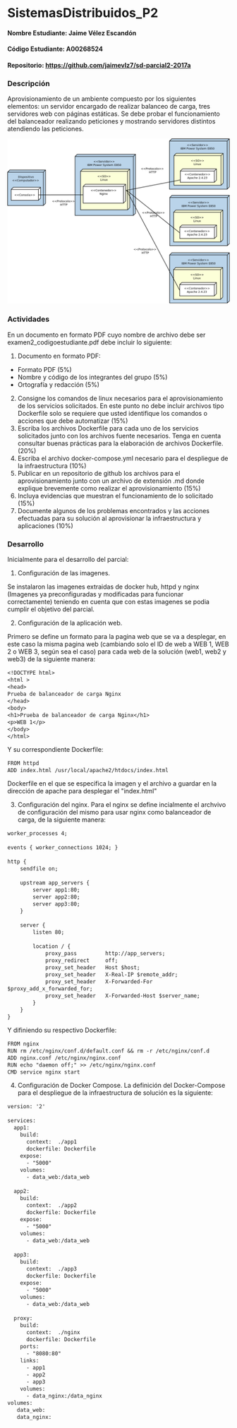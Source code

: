 # SistemasDistribuidos_P2

#### Nombre Estudiante: Jaime Vélez Escandón
#### Código Estudiante: A00268524
#### Repositorio: https://github.com/jaimevlz7/sd-parcial2-2017a

### Descripción
Aprovisionamiento	de	un	ambiente	compuesto	por	los	siguientes	elementos:	un servidor	encargado de	realizar balanceo de	carga,	tres	servidores	web	con páginas estáticas. Se	debe probar	el	funcionamiento	del balanceador	realizando peticiones y mostrando servidores distintos atendiendo las peticiones.

<p align="center">
  <img src="images/01_diagrama_despliegue.png" width="650"/>
</p>

### Actividades
En un documento en formato PDF cuyo nombre de
archivo debe ser examen2_codigoestudiante.pdf debe incluir lo siguiente:

1. Documento en formato PDF:  
  * Formato PDF (5%)
  * Nombre y código de los integrantes del grupo (5%)
  * Ortografía y redacción (5%)
2. Consigne los comandos de linux necesarios para el aprovisionamiento de los servicios solicitados. En este punto no debe incluir archivos tipo Dockerfile solo se requiere que usted identifique los comandos o acciones que debe automatizar (15%)
3. Escriba los archivos Dockerfile para cada uno de los servicios solicitados junto con los archivos fuente necesarios. Tenga en cuenta consultar buenas prácticas para la elaboración de archivos Dockerfile. (20%)
4. Escriba el archivo docker-compose.yml necesario para el despliegue de la infraestructura (10%)
5. Publicar en un repositorio de github los archivos para el aprovisionamiento junto con un archivo de extensión .md donde explique brevemente como realizar el aprovisionamiento (15%)
6. Incluya evidencias que muestran el funcionamiento de lo solicitado (15%)
7. Documente algunos de los problemas encontrados y las acciones efectuadas para su solución al aprovisionar la infraestructura y aplicaciones (10%)


### Desarrollo

Inicialmente para el desarrollo del parcial:

1. Configuración de las imagenes.

Se instalaron las imagenes extraidas de docker hub, httpd y nginx (Imagenes ya preconfiguradas y modificadas para funcionar correctamente) teniendo en cuenta que con estas imagenes se podia cumplir el objetivo del parcial.

2. Configuración de la aplicación web.

Primero se define un formato para la pagina web que se va a desplegar, en este caso la misma pagina web (cambiando solo el ID de web a WEB 1, WEB 2 o WEB 3, según sea el caso) para cada web de la solución (web1, web2 y web3) de la siguiente manera:
```
<!DOCTYPE html>
<html >
<head> 
Prueba de balanceador de carga Nginx
</head>
<body>
<h1>Prueba de balanceador de carga Nginx</h1>			
<p>WEB 1</p>  
</body>
</html>
```
Y su correspondiente Dockerfile:
```
FROM httpd
ADD index.html /usr/local/apache2/htdocs/index.html
```
Dockerfile en el que se especifica la imagen y el archivo a guardar en la dirección de apache para desplegar el "index.html"

3. Configuración del nginx.
Para el nginx se define incialmente el archvivo de configuración del mismo para usar nginx como balanceador de carga, de la siguiente manera:
```
worker_processes 4;
 
events { worker_connections 1024; }
 
http {
    sendfile on;
 
    upstream app_servers {
        server app1:80;
        server app2:80;
        server app3:80;
    }
 
    server {
        listen 80;
 
        location / {
            proxy_pass         http://app_servers;
            proxy_redirect     off;
            proxy_set_header   Host $host;
            proxy_set_header   X-Real-IP $remote_addr;
            proxy_set_header   X-Forwarded-For $proxy_add_x_forwarded_for;
            proxy_set_header   X-Forwarded-Host $server_name;
        }
    }
}

```
Y difiniendo su respectivo Dockerfile:
```
FROM nginx
RUN rm /etc/nginx/conf.d/default.conf && rm -r /etc/nginx/conf.d
ADD nginx.conf /etc/nginx/nginx.conf
RUN echo "daemon off;" >> /etc/nginx/nginx.conf
CMD service nginx start
```
4. Configuración de Docker Compose.
La definición del Docker-Compose para el despliegue de la infraestructura de solución es la siguiente:
```
version: '2'
 
services:
  app1:
    build:
      context:  ./app1
      dockerfile: Dockerfile
    expose:
      - "5000"
    volumes:
      - data_web:/data_web

  app2:
    build:
      context:  ./app2
      dockerfile: Dockerfile
    expose:
      - "5000"
    volumes:
      - data_web:/data_web

  app3:
    build:
      context:  ./app3
      dockerfile: Dockerfile
    expose:
      - "5000"
    volumes:
      - data_web:/data_web
  
  proxy:
    build:
      context:  ./nginx
      dockerfile: Dockerfile
    ports:
      - "8080:80"
    links:
      - app1
      - app2
      - app3
    volumes:
      - data_nginx:/data_nginx
volumes:
   data_web:
   data_nginx:
   ```
   


